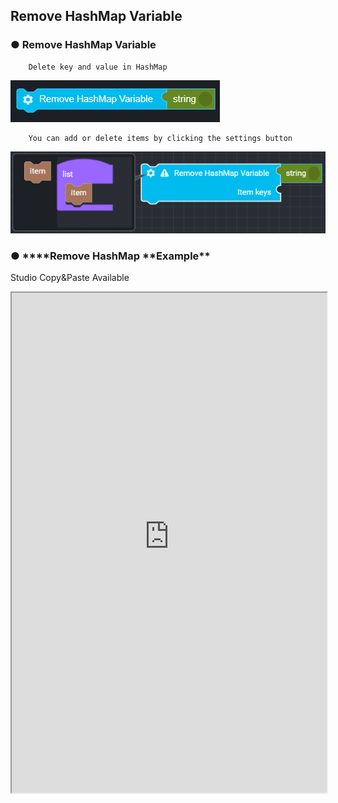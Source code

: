## Remove HashMap Variable

### ● Remove HashMap Variable

        Delete key and value in HashMap

![](../../../img/assets/image%20%289%29.png)

        You can add or delete items by clicking the settings button

![](../../../img/assets/image%20%2874%29.png)

### ● \***\*Remove HashMap **Example\*\*

<p class='comment'>Studio Copy&Paste Available</p>
<iframe
    src="https://d1sxhpvag16wqc.cloudfront.net/v3.1.0/hashmap/remove_hashmap"
    width="100%"
    height="800px"
    allow=""
    sandbox="allow-scripts allow-same-origin"/>
<div class="display-pdf">
    <p><img src="../../img/assets/image%20%2865%29.png" alt="" /></p>
    <p><img src="../../img/assets/image%20%28200%29.png" alt="" /></p>
    <p><img src="../../img/assets/image%20%28137%29.png" alt="" /></p>
</div>

### ● \***\*Remove HashMap **Result\*\*

```text
{
  "result": {
    "key01": "value01",
    "key03": "value03"
  }
}
```
